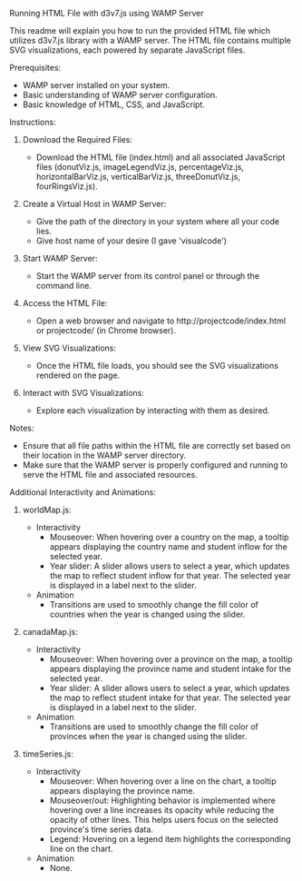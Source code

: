Running HTML File with d3v7.js using WAMP Server

This readme will explain you how to run the provided HTML file which utilizes d3v7.js library with a WAMP server. 
The HTML file contains multiple SVG visualizations, each powered by separate JavaScript files.

Prerequisites:

- WAMP server installed on your system.
- Basic understanding of WAMP server configuration.
- Basic knowledge of HTML, CSS, and JavaScript.

Instructions:

1. Download the Required Files:
    - Download the HTML file (index.html) and all associated JavaScript files (donutViz.js, imageLegendViz.js, percentageViz.js, horizontalBarViz.js, verticalBarViz.js, threeDonutViz.js, fourRingsViz.js).

2. Create a Virtual Host in WAMP Server:
    - Give the path of the directory in your system where all your code lies.
    - Give host name of your desire (I gave 'visualcode')

3. Start WAMP Server:
    - Start the WAMP server from its control panel or through the command line.

4. Access the HTML File:
    - Open a web browser and navigate to http://projectcode/index.html or projectcode/ (in Chrome browser).

5. View SVG Visualizations:
    - Once the HTML file loads, you should see the SVG visualizations rendered on the page.

6. Interact with SVG Visualizations:
    - Explore each visualization by interacting with them as desired.

Notes:

- Ensure that all file paths within the HTML file are correctly set based on their location in the WAMP server directory.
- Make sure that the WAMP server is properly configured and running to serve the HTML file and associated resources.



Additional Interactivity and Animations:

1. worldMap.js:
    - Interactivity
        - Mouseover: When hovering over a country on the map, a tooltip appears displaying the country name and student inflow for the selected year.
        - Year slider: A slider allows users to select a year, which updates the map to reflect student inflow for that year. The selected year is displayed in a label next to the slider.
    - Animation
        - Transitions are used to smoothly change the fill color of countries when the year is changed using the slider.

2. canadaMap.js:
    - Interactivity 
        - Mouseover: When hovering over a province on the map, a tooltip appears displaying the province name and student intake for the selected year.
        - Year slider: A slider allows users to select a year, which updates the map to reflect student intake for that year. The selected year is displayed in a label next to the slider.
    - Animation
        - Transitions are used to smoothly change the fill color of provinces when the year is changed using the slider.

3. timeSeries.js:
    - Interactivity
        - Mouseover: When hovering over a line on the chart, a tooltip appears displaying the province name.
        - Mouseover/out: Highlighting behavior is implemented where hovering over a line increases its opacity while reducing the opacity of other lines. This helps users focus on the selected province's time series data.
        - Legend: Hovering on a legend item highlights the corresponding line on the chart.
    - Animation
        - None.

